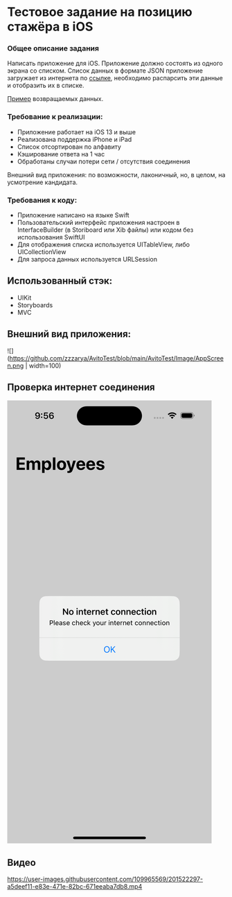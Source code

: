 # Тестовое задание на позицию стажёра в iOS

### Общее описание задания
Написать приложение для iOS. Приложение должно состоять из одного экрана со списком. Список данных в формате JSON приложение загружает из интернета по [ссылке](https://run.mocky.io/v3/1d1cb4ec-73db-4762-8c4b-0b8aa3cecd4c), необходимо распарсить эти данные и отобразить их в списке. 

[Пример](https://github.com/avito-tech/ios-trainee-problem-2021/blob/main/response_example.json) возвращаемых данных.

### Требование к реализации:
- Приложение работает на iOS 13 и выше
- Реализована поддержка iPhone и iPad
- Список отсортирован по алфавиту
- Кэширование ответа на 1 час
- Обработаны случаи потери сети / отсутствия соединения

Внешний вид приложения: по возможности, лаконичный, но, в целом, на усмотрение кандидата.

### Требования к коду:
 - Приложение написано на языке Swift
 - Пользовательский интерфейс приложения настроен в InterfaceBuilder (в Storiboard или Xib файлы) или кодом без использования SwiftUI
 - Для отображения списка используется UITableView, либо UICollectionView
 - Для запроса данных используется URLSession


## Использованный стэк:
 - UIKit
 - Storyboards
 - MVC

## Внешний вид приложения:

![](https://github.com/zzzarya/AvitoTest/blob/main/AvitoTest/Image/AppScreen.png | width=100)

## Проверка интернет соединения 

![](https://github.com/zzzarya/AvitoTest/blob/main/AvitoTest/Image/No%20internet.png)

## Видео 

https://user-images.githubusercontent.com/109965569/201522297-a5deef11-e83e-471e-82bc-671eeaba7db8.mp4



